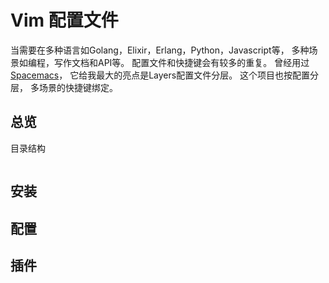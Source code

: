 # Vim 配置文件

当需要在多种语言如Golang，Elixir，Erlang，Python，Javascript等，
多种场景如编程，写作文档和API等。
配置文件和快捷键会有较多的重复。
曾经用过[Spacemacs](https://github.com/syl20bnr/spacemacs/)，
它给我最大的亮点是Layers配置文件分层。
这个项目也按配置分层，
多场景的快捷键绑定。


## 总览

目录结构

```

```


## 安装

## 配置

## 插件

